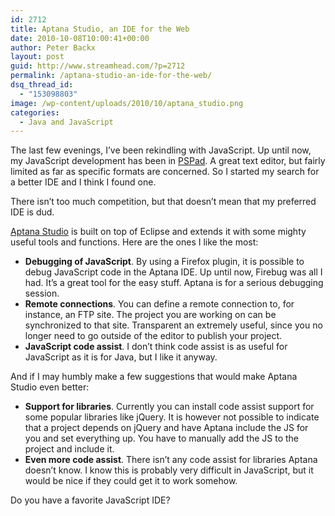 ```yaml
---
id: 2712
title: Aptana Studio, an IDE for the Web
date: 2010-10-08T10:00:41+00:00
author: Peter Backx
layout: post
guid: http://www.streamhead.com/?p=2712
permalink: /aptana-studio-an-ide-for-the-web/
dsq_thread_id:
  - "153098803"
image: /wp-content/uploads/2010/10/aptana_studio.png
categories:
  - Java and JavaScript
---
```

The last few evenings, I&#8217;ve been rekindling with JavaScript. Up until now, my JavaScript development has been in <a title="PSPad - freeware text editor" href="http://www.pspad.com/" target="_blank">PSPad</a>. A great text editor, but fairly limited as far as specific formats are concerned. So I started my search for a better IDE and I think I found one.

<!--more-->There isn&#8217;t too much competition, but that doesn&#8217;t mean that my preferred IDE is dud. 

<a title="Aptana Studio 2" href="http://www.aptana.com/products/studio2" target="_blank">Aptana Studio</a> is built on top of Eclipse and extends it with some mighty useful tools and functions. Here are the ones I like the most:

  * **Debugging of JavaScript**. By using a Firefox plugin, it is possible to debug JavaScript code in the Aptana IDE. Up until now, Firebug was all I had. It&#8217;s a great tool for the easy stuff. Aptana is for a serious debugging session.
  * **Remote connections**. You can define a remote connection to, for instance, an FTP site. The project you are working on can be synchronized to that site. Transparent an extremely useful, since you no longer need to go outside of the editor to publish your project.
  * **JavaScript code assist**. I don&#8217;t think code assist is as useful for JavaScript as it is for Java, but I like it anyway.

And if I may humbly make a few suggestions that would make Aptana Studio even better:

  * **Support for libraries**. Currently you can install code assist support for some popular libraries like jQuery. It is however not possible to indicate that a project depends on jQuery and have Aptana include the JS for you and set everything up. You have to manually add the JS to the project and include it.
  * **Even more code assist**. There isn&#8217;t any code assist for libraries Aptana doesn&#8217;t know. I know this is probably very difficult in JavaScript, but it would be nice if they could get it to work somehow.

Do you have a favorite JavaScript IDE?

<!-- AddThis Advanced Settings generic via filter on the_content -->

<!-- AddThis Share Buttons generic via filter on the_content -->